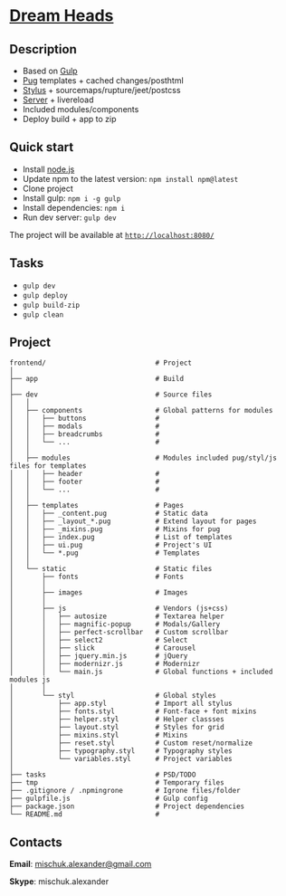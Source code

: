 # [Dream Heads](http://frontend.watch/dreamheads)

## Description
* Based on [Gulp](http://gulpjs.com/)
* [Pug](https://pugjs.org) templates + cached changes/posthtml
* [Stylus](http://stylus-lang.com/) + sourcemaps/rupture/jeet/postcss
* [Server](https://www.npmjs.com/package/gulp-connect) + livereload
* Included modules/components
* Deploy build + app to zip

## Quick start
* Install [node.js](https://nodejs.org)
* Update npm to the latest version: `npm install npm@latest`
* Clone project
* Install gulp: `npm i -g gulp`
* Install dependencies: `npm i`
* Run dev server: `gulp dev`

The project will be available at [`http://localhost:8080/`](http://localhost:8080/)

## Tasks
* `gulp dev`
* `gulp deploy`
* `gulp build-zip`
* `gulp clean`


## Project
```
frontend/                           # Project
│
├── app                             # Build
│
├── dev                             # Source files
│   │
│   ├── components                  # Global patterns for modules
│   │   ├── buttons                 #
│   │   ├── modals                  #
│   │   ├── breadcrumbs             #
│   │   └── ...                     #
│   │
│   ├── modules                     # Modules included pug/styl/js files for templates
│   │   ├── header                  #
│   │   ├── footer                  #
│   │   └── ...                     #
│   │
│   ├── templates                   # Pages
│   │   ├── _content.pug            # Static data
│   │   ├── _layout_*.pug           # Extend layout for pages
│   │   ├── _mixins.pug             # Mixins for pug
│   │   ├── index.pug               # List of templates
│   │   ├── ui.pug                  # Project's UI
│   │   └── *.pug                   # Templates
│   │
│   └── static                      # Static files
│       ├── fonts                   # Fonts
│       │
│       ├── images                  # Images
│       │
│       ├── js                      # Vendors (js+css)
│       │   ├── autosize            # Textarea helper
│       │   ├── magnific-popup      # Modals/Gallery
│       │   ├── perfect-scrollbar   # Custom scrollbar
│       │   ├── select2             # Select
│       │   ├── slick               # Carousel
│       │   ├── jquery.min.js       # jQuery
│       │   ├── modernizr.js        # Modernizr
│       │   └── main.js             # Global functions + included modules js
│       │
│       └── styl                    # Global styles
│           ├── app.styl            # Import all stylus
│           ├── fonts.styl          # Font-face + font mixins
│           ├── helper.styl         # Helper classses
│           ├── layout.styl         # Styles for grid
│           ├── mixins.styl         # Mixins
│           ├── reset.styl          # Custom reset/normalize
│           ├── typography.styl     # Typography styles
│           └── variables.styl      # Project variables
│
├── tasks                           # PSD/TODO
├── tmp                             # Temporary files
├── .gitignore / .npmingrone        # Igrone files/folder
├── gulpfile.js                     # Gulp config
├── package.json                    # Project dependencies
└── README.md                       #
```

## Contacts
**Email**: mischuk.alexander@gmail.com

**Skype**: mischuk.alexander
